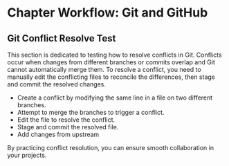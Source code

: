 # Chapter Workflow: Git and GitHub

## Git Conflict Resolve Test

This section is dedicated to testing how to resolve conflicts in Git. Conflicts occur when changes from different branches or commits overlap and Git cannot automatically merge them. To resolve a conflict, you need to manually edit the conflicting files to reconcile the differences, then stage and commit the resolved changes.

- Create a conflict by modifying the same line in a file on two different branches.
- Attempt to merge the branches to trigger a conflict.
- Edit the file to resolve the conflict.
- Stage and commit the resolved file.
- Add changes from upstream

By practicing conflict resolution, you can ensure smooth collaboration in your projects.
